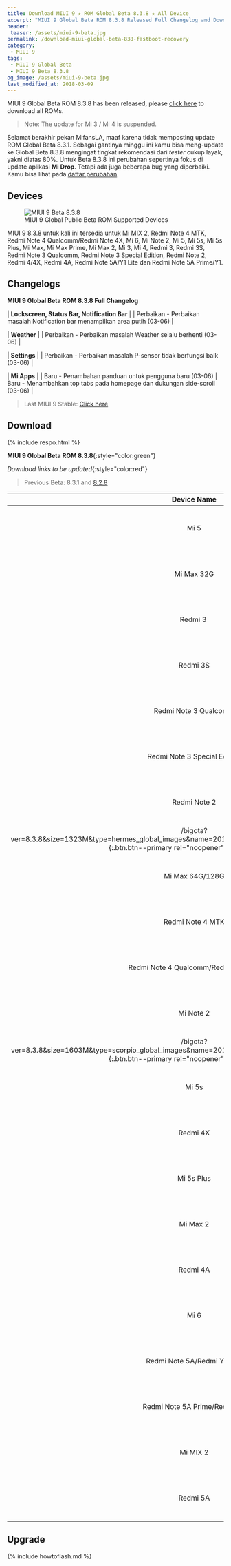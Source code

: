 ```yaml
---
title: Download MIUI 9 ★ ROM Global Beta 8.3.8 ★ All Device
excerpt: "MIUI 9 Global Beta ROM 8.3.8 Released Full Changelog and Download Links! Please click here to download all ROMs"
header:
 teaser: /assets/miui-9-beta.jpg
permalink: /download-miui-global-beta-838-fastboot-recovery
category:
 - MIUI 9
tags:
 - MIUI 9 Global Beta
 - MIUI 9 Beta 8.3.8
og_image: /assets/miui-9-beta.jpg
last_modified_at: 2018-03-09
---
```


MIUI 9 Global Beta ROM 8.3.8 has been released, please [click here](#download) to download all ROMs.

> Note: The update for Mi 3 / Mi 4 is suspended.

Selamat berakhir pekan MifansLA, maaf karena tidak memposting update ROM Global Beta 8.3.1. Sebagai gantinya minggu ini kamu bisa meng-update ke Global Beta 8.3.8 mengingat tingkat rekomendasi dari _tester_ cukup layak, yakni diatas 80%. Untuk Beta 8.3.8 ini perubahan sepertinya fokus di update aplikasi **Mi Drop**. Tetapi ada juga beberapa bug yang diperbaiki. Kamu bisa lihat pada [daftar perubahan](#changelogs)

## Devices

<figure class="center-block"><img src="assets/miui-9-beta.jpg" alt="MIUI 9 Beta 8.3.8"/><figcaption>MIUI 9 Global Public Beta ROM Supported Devices</figcaption></figure>

MIUI 9 8.3.8 untuk kali ini tersedia untuk Mi MIX 2, Redmi Note 4 MTK, Redmi Note 4 Qualcomm/Redmi Note 4X, Mi 6, Mi Note 2, Mi 5, Mi 5s, Mi 5s Plus, Mi Max, Mi Max Prime, Mi Max 2, Mi 3, Mi 4, Redmi 3, Redmi 3S, Redmi Note 3 Qualcomm, Redmi Note 3 Special Edition, Redmi Note 2, Redmi 4/4X, Redmi 4A, Redmi Note 5A/Y1 Lite dan Redmi Note 5A Prime/Y1.

## Changelogs

**MIUI 9 Global Beta ROM 8.3.8 Full Changelog**

| **Lockscreen, Status Bar, Notification Bar** |
| Perbaikan - Perbaikan masalah Notification bar menampilkan area putih (03-06) |

| **Weather** |
| Perbaikan - Perbaikan masalah Weather selalu berhenti (03-06) |

| **Settings** |
| Perbaikan - Perbaikan masalah P-sensor tidak berfungsi baik (03-06) | 

| **Mi Apps** |
| Baru - Penambahan panduan untuk  pengguna baru (03-06)
| Baru - Menambahkan top tabs pada homepage dan dukungan side-scroll (03-06) |

> Last MIUI 9 Stable: [Click here](https://mi.knoacc.org//update-rom-miui-92-global-stable-full-changelog)

## Download

{% include respo.html %}

**MIUI 9 Global Beta ROM 8.3.8**{:style="color:green"}

_Download links to be updated_{:style="color:red"}

> Previous Beta: 8.3.1 and [8.2.8](/download-miui-global-beta-828-fastboot-recovery)

| Device Name | Via Updater | Via Miflash Tool |
|:---:|:---:|:---:|
| Mi 5 | [Recovery  1306M](/bigota?ver=8.3.8&size=1306M&type=miui_MI5Global&name=987fd67864_7.0.zip){:.btn.btn--primary rel="noopener" target="_blank"} | [Fastboot 1564M](/bigota?ver=8.3.8&size=1564M&type=gemini_global_images&name=20180308.0000.00_7.0_global_f6a96c44cf.tgz){:.btn.btn--primary rel="noopener" target="_blank"} |
| Mi Max 32G | [Recovery  1410M](/bigota?ver=8.3.8&size=1410M&type=miui_MIMAXGlobal&name=5ed73794c2_7.0.zip){:.btn.btn--primary rel="noopener" target="_blank"} | [Fastboot 1666M](/bigota?ver=8.3.8&size=1666M&type=hydrogen_global_images&name=20180308.0000.00_7.0_global_b2b7dd43f3.tgz){:.btn.btn--primary rel="noopener" target="_blank"} |
| Redmi 3  | [Recovery  941M](/bigota?ver=8.3.8&size=941M&type=miui_HM3Global&name=473bad5ea1_5.1.zip){:.btn.btn--primary rel="noopener" target="_blank"} | [Fastboot 1191M](/bigota?ver=8.3.8&size=1191M&type=ido_xhdpi_global_images&name=20180308.0000.00_5.1_global_1220610d00.tgz){:.btn.btn--primary rel="noopener" target="_blank"} |
| Redmi 3S | [Recovery  1238M](/bigota?ver=8.3.8&size=1238M&type=miui_HM3SGlobal&name=85ce1d88ad_6.0.zip){:.btn.btn--primary rel="noopener" target="_blank"} | [Fastboot 1494M](/bigota?ver=8.3.8&size=1494M&type=land_global_images&name=20180308.0000.00_6.0_global_b9c351d5ed.tgz){:.btn.btn--primary rel="noopener" target="_blank"} |
| Redmi Note 3 Qualcomm | [Recovery  1215M](/bigota?ver=8.3.8&size=1215M&type=miui_HMNote3ProGlobal&name=129f0ce8b5_6.0.zip){:.btn.btn--primary rel="noopener" target="_blank"} | [Fastboot 1475M](/bigota?ver=8.3.8&size=1475M&type=kenzo_global_images&name=20180308.0000.00_6.0_global_03309d3c85.tgz){:.btn.btn--primary rel="noopener" target="_blank"} |
| Redmi Note 3 Special Edition | [Recovery  1083M](/bigota?ver=8.3.8&size=1083M&type=miui_HMNote3ProtwGlobal&name=bc493446c1_6.0.zip){:.btn.btn--primary rel="noopener" target="_blank"} | [Fastboot 1343M](/bigota?ver=8.3.8&size=1343M&type=kate_global_images&name=20180308.0000.00_6.0_global_d57be33ef5.tgz){:.btn.btn--primary rel="noopener" target="_blank"} |
| Redmi Note 2 | [Recovery  949M](/bigota?ver=8.3.8&size=949M&type=miui_HMNote2Global&name=57a06b310a_5.0.zip){:.btn.btn--primary rel="noopener" target="_blank"} | [Fastboot 1323M 
/bigota?ver=8.3.8&size=1323M&type=hermes_global_images&name=20180308.0000.00_5.0_global_68209d8d26.tgz){:.btn.btn--primary rel="noopener" target="_blank"} |
| Mi Max 64G/128G | [Recovery  1410M](/bigota?ver=8.3.8&size=1410M&type=miui_MIMAX652Global&name=ee771d4736_7.0.zip){:.btn.btn--primary rel="noopener" target="_blank"} | [Fastboot 1666M](/bigota?ver=8.3.8&size=1666M&type=helium_global_images&name=20180308.0000.00_7.0_global_ca58fdefa9.tgz){:.btn.btn--primary rel="noopener" target="_blank"} |
| Redmi Note 4 MTK | [Recovery  1356M](/bigota?ver=8.3.8&size=1356M&type=miui_HMNote4Global&name=6c2067d21f_6.0.zip){:.btn.btn--primary rel="noopener" target="_blank"} | [Fastboot 1666M](/bigota?ver=8.3.8&size=1666M&type=nikel_global_images&name=20180308.0000.00_6.0_global_8121b34fe0.tgz){:.btn.btn--primary rel="noopener" target="_blank"} |
| Redmi Note 4 Qualcomm/Redmi Note 4X | [Recovery  1440M](/bigota?ver=8.3.8&size=1440M&type=miui_HMNote4XGlobal&name=f4098be0b7_7.0.zip){:.btn.btn--primary rel="noopener" target="_blank"} | [Fastboot 1966M](/bigota?ver=8.3.8&size=1966M&type=mido_global_images&name=20180308.0000.00_7.0_global_6a279ca37c.tgz){:.btn.btn--primary rel="noopener" target="_blank"} |
| Mi Note 2 | [Recovery  1345M](/bigota?ver=8.3.8&size=1345M&type=miui_MINote2Global&name=5b5f5020ec_7.0.zip){:.btn.btn--primary rel="noopener" target="_blank"} | [Fastboot 1603M 
/bigota?ver=8.3.8&size=1603M&type=scorpio_global_images&name=20180308.0000.00_7.0_global_478a549a74.tgz){:.btn.btn--primary rel="noopener" target="_blank"} |
| Mi 5s | [Recovery  1309M](/bigota?ver=8.3.8&size=1309M&type=miui_MI5SGlobal&name=67340e57a2_7.0.zip){:.btn.btn--primary rel="noopener" target="_blank"} | [Fastboot 1526M](/bigota?ver=8.3.8&size=1526M&type=capricorn_global_images&name=20180308.0000.00_7.0_global_2a411e8c19.tgz){:.btn.btn--primary rel="noopener" target="_blank"} |
| Redmi 4X | [Recovery  1275M](/bigota?ver=8.3.8&size=1275M&type=miui_HM4XGlobal&name=d181a0f6e0_7.1.zip){:.btn.btn--primary rel="noopener" target="_blank"} | [Fastboot 1789M](/bigota?ver=8.3.8&size=1789M&type=santoni_global_images&name=20180308.0000.00_7.1_global_2ccea8487c.tgz){:.btn.btn--primary rel="noopener" target="_blank"} |
| Mi 5s Plus | [Recovery  1327M](/bigota?ver=8.3.8&size=1327M&type=miui_MI5SPlusGlobal&name=780551ad1a_7.0.zip){:.btn.btn--primary rel="noopener" target="_blank"} | [Fastboot 1585M](/bigota?ver=8.3.8&size=1585M&type=natrium_global_images&name=20180308.0000.00_7.0_global_4349949b86.tgz){:.btn.btn--primary rel="noopener" target="_blank"} |
| Mi Max 2 | [Recovery  1539M](/bigota?ver=8.3.8&size=1539M&type=miui_MIMAX2Global&name=3534be2e7f_7.1.zip){:.btn.btn--primary rel="noopener" target="_blank"} | [Fastboot 2069M](/bigota?ver=8.3.8&size=2069M&type=oxygen_global_images&name=20180308.0000.00_7.1_global_36065ee843.tgz){:.btn.btn--primary rel="noopener" target="_blank"} |
| Redmi 4A | [Recovery  1280M](/bigota?ver=8.3.8&size=1280M&type=miui_HM4AGlobal&name=b9756fe008_7.1.zip){:.btn.btn--primary rel="noopener" target="_blank"} | [Fastboot 1805M](/bigota?ver=8.3.8&size=1805M&type=rolex_global_images&name=20180308.0000.00_7.1_global_03898ab74c.tgz){:.btn.btn--primary rel="noopener" target="_blank"} |
| Mi 6 | [Recovery  1525M](/bigota?ver=8.3.8&size=1525M&type=miui_MI6Global&name=108959a9dc_8.0.zip){:.btn.btn--primary rel="noopener" target="_blank"} | [Fastboot 2041M](/bigota?ver=8.3.8&size=2041M&type=sagit_global_images&name=20180308.0000.00_8.0_global_d25ceca6dd.tgz){:.btn.btn--primary rel="noopener" target="_blank"} |
| Redmi Note 5A/Redmi Y1 Lite | [Recovery  1227M](/bigota?ver=8.3.8&size=1227M&type=miui_HMNote5ALITEGlobal&name=f438ff35e4_7.1.zip){:.btn.btn--primary rel="noopener" target="_blank"} | [Fastboot 1778M](/bigota?ver=8.3.8&size=1778M&type=ugglite_global_images&name=20180308.0000.00_7.1_global_e0a3807763.tgz){:.btn.btn--primary rel="noopener" target="_blank"} |
| Redmi Note 5A Prime/Redmi Y1 | [Recovery  1234M](/bigota?ver=8.3.8&size=1234M&type=miui_HMNote5AGlobal&name=b396fc2955_7.1.zip){:.btn.btn--primary rel="noopener" target="_blank"} | [Fastboot 1842M](/bigota?ver=8.3.8&size=1842M&type=ugg_global_images&name=20180308.0000.00_7.1_global_e64f586c17.tgz){:.btn.btn--primary rel="noopener" target="_blank"} |
| Mi MIX 2 | [Recovery  1559M](/bigota?ver=8.3.8&size=1559M&type=miui_MIMIX2Global&name=cd96802156_8.0.zip){:.btn.btn--primary rel="noopener" target="_blank"} | [Fastboot 2050M](/bigota?ver=8.3.8&size=2050M&type=chiron_global_images&name=20180308.0000.00_8.0_global_8c579a2a6f.tgz){:.btn.btn--primary rel="noopener" target="_blank"} |
| Redmi 5A | [Recovery  1245M](/bigota?ver=8.3.8&size=1245M&type=miui_HM5AGlobal&name=e891e6b30b_7.1.zip){:.btn.btn--primary rel="noopener" target="_blank"} | [Fastboot 1781M](/bigota?ver=8.3.8&size=1781M&type=riva_global_images&name=20180308.0000.00_7.1_global_105b013eee.tgz){:.btn.btn--primary rel="noopener" target="_blank"} |

## Upgrade

{% include howtoflash.md %}
